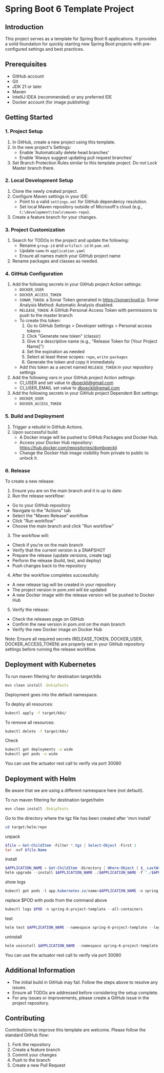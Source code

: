# Spring Boot 6 Template Project

## Introduction
This project serves as a template for Spring Boot 6 applications. It provides a solid foundation for quickly starting new Spring Boot projects with pre-configured settings and best practices.

## Prerequisites
- GitHub account
- Git
- JDK 21 or later
- Maven
- IntelliJ IDEA (recommended) or any preferred IDE
- Docker account (for image publishing)

## Getting Started

### 1. Project Setup
1. In GitHub, create a new project using this template.
2. In the new project's Settings:
    - Enable 'Automatically delete head branches'
    - Enable 'Always suggest updating pull request branches'
3. Set Branch Protection Rules similar to this template project. Do not Lock Master branch there.

### 2. Local Development Setup
1. Clone the newly created project.
2. Configure Maven settings in your IDE:
    - Point to a valid `settings.xml` for GitHub dependency resolution.
    - Set local Maven repository outside of Microsoft's cloud (e.g., `C:\development\tools\maven-repo`).
3. Create a feature branch for your changes.

### 3. Project Customization
1. Search for TODOs in the project and update the following:
    - Rename `group-id` and `artifact-id` in `pom.xml`
    - Update `name` in `application.yaml`
    - Ensure all names match your GitHub project name
2. Rename packages and classes as needed.

### 4. GitHub Configuration
1. Add the following secrets in your GitHub project Action settings:
    - `DOCKER_USER`
    - `DOCKER_ACCESS_TOKEN`
    - `SONAR_TOKEN`: a Sonar Token generated in https://sonarcloud.io. Sonar Analysis Method: Automatic Analysis disabled. 
    - `RELEASE_TOKEN`: A GitHub Personal Access Token with permissions to push to the master branch
    - To create this token:
        1. Go to GitHub Settings > Developer settings > Personal access tokens
        2. Click "Generate new token" (classic)
        3. Give it a descriptive name (e.g., "Release Token for [Your Project Name]")
        4. Set the expiration as needed
        5. Select at least these scopes: `repo`, `write:packages`
        6. Generate the token and copy it immediately
    - Add this token as a secret named `RELEASE_TOKEN` in your repository settings
2. Add the following vars in your GitHub project Action settings:
    - CI_USER and set value to dboeckli@gmail.com
    - CI_USER_EMAIL set value to dboeckli@gmail.com
3. Add the following secrets in your GitHub project Dependent Bot settings:
   - `DOCKER_USER`
   - `DOCKER_ACCESS_TOKEN`

### 5. Build and Deployment
1. Trigger a rebuild in GitHub Actions.
2. Upon successful build:
    - A Docker image will be pushed to GitHub Packages and Docker Hub.
    - Access your Docker Hub repository: https://hub.docker.com/repositories/domboeckli
    - Change the Docker Hub image visibility from private to public to unlock it.

### 6. Release
To create a new release:

1. Ensure you are on the main branch and it is up to date:
2. Run the release workflow:
- Go to your GitHub repository
- Navigate to the "Actions" tab
- Select the "Maven Release" workflow
- Click "Run workflow"
- Choose the main branch and click "Run workflow"
3. The workflow will:
- Check if you're on the main branch
- Verify that the current version is a SNAPSHOT
- Prepare the release (update versions, create tag)
- Perform the release (build, test, and deploy)
- Push changes back to the repository
4. After the workflow completes successfully:
- A new release tag will be created in your repository
- The project version in pom.xml will be updated
- A new Docker image with the release version will be pushed to Docker Hub
5. Verify the release:
- Check the releases page on GitHub
- Confirm the new version in pom.xml on the main branch
- Verify the new Docker image on Docker Hub

Note: Ensure all required secrets (RELEASE_TOKEN, DOCKER_USER, DOCKER_ACCESS_TOKEN) are properly set in your GitHub repository settings before running the release workflow.

## Deployment with Kubernetes

To run maven filtering for destination target/k8s
```bash
mvn clean install -DskipTests 
```

Deployment goes into the default namespace.

To deploy all resources:
```bash
kubectl apply -f target/k8s/
```

To remove all resources:
```bash
kubectl delete -f target/k8s/
```

Check
```bash
kubectl get deployments -o wide
kubectl get pods -o wide
```

You can use the actuator rest call to verify via port 30080

## Deployment with Helm

Be aware that we are using a different namespace here (not default).

To run maven filtering for destination target/helm
```bash
mvn clean install -DskipTests 
```

Go to the directory where the tgz file has been created after 'mvn install'
```powershell
cd target/helm/repo
```

unpack
```powershell
$file = Get-ChildItem -Filter *.tgz | Select-Object -First 1
tar -xvf $file.Name
```

install
```powershell
$APPLICATION_NAME = Get-ChildItem -Directory | Where-Object { $_.LastWriteTime -ge $file.LastWriteTime } | Select-Object -ExpandProperty Name
helm upgrade --install $APPLICATION_NAME ./$APPLICATION_NAME -f "./$APPLICATION_NAME/dependencies-values.yaml" --namespace spring-6-project-template --create-namespace --wait --timeout 8m --debug --render-subchart-notes
```

show logs
```powershell
kubectl get pods -l app.kubernetes.io/name=$APPLICATION_NAME -n spring-6-project-template
```
replace $POD with pods from the command above
```powershell
kubectl logs $POD -n spring-6-project-template --all-containers
```

test
```powershell
helm test $APPLICATION_NAME --namespace spring-6-project-template --logs
```

uninstall
```powershell
helm uninstall $APPLICATION_NAME --namespace spring-6-project-template
```

You can use the actuator rest call to verify via port 30080

## Additional Information
- The initial build in GitHub may fail. Follow the steps above to resolve any issues.
- Ensure all TODOs are addressed before considering the setup complete.
- For any issues or improvements, please create a GitHub issue in the project repository.

## Contributing
Contributions to improve this template are welcome. Please follow the standard GitHub flow:
1. Fork the repository
2. Create a feature branch
3. Commit your changes
4. Push to the branch
5. Create a new Pull Request
